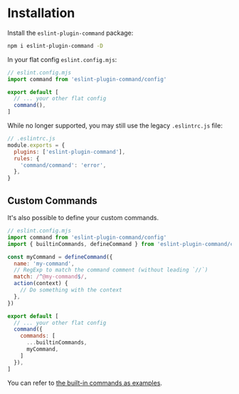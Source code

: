 # Installation

Install the `eslint-plugin-command` package:

```bash
npm i eslint-plugin-command -D
```

In your flat config `eslint.config.mjs`:

```js
// eslint.config.mjs
import command from 'eslint-plugin-command/config'

export default [
  // ... your other flat config
  command(),
]
```

While no longer supported, you may still use the legacy `.eslintrc.js` file:

```js
// .eslintrc.js
module.exports = {
  plugins: ['eslint-plugin-command'],
  rules: {
    'command/command': 'error',
  },
}
```

## Custom Commands

It's also possible to define your custom commands.

```js
// eslint.config.mjs
import command from 'eslint-plugin-command/config'
import { builtinCommands, defineCommand } from 'eslint-plugin-command/commands'

const myCommand = defineCommand({
  name: 'my-command',
  // RegExp to match the command comment (without leading `//`)
  match: /^@my-command$/,
  action(context) {
    // Do something with the context
  },
})

export default [
  // ... your other flat config
  command({
    commands: [
      ...builtinCommands,
      myCommand,
    ]
  }),
]
```

You can refer to [the built-in commands as examples](https://github.com/antfu/eslint-plugin-command/tree/main/src/commands).
